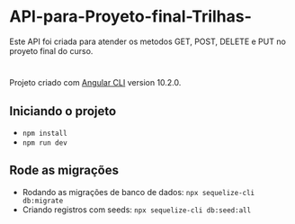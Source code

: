 # API-para-Proyeto-final-Trilhas-
Este API foi criada para atender os metodos GET, POST, DELETE e PUT no proyeto final do curso.

# 
Projeto criado com [Angular CLI](https://github.com/angular/angular-cli) version 10.2.0.

## Iniciando o projeto

- `npm install`
- `npm run dev`

## Rode as migrações

- Rodando as migrações de banco de dados: `npx sequelize-cli db:migrate`
- Criando registros com seeds: `npx sequelize-cli db:seed:all`
